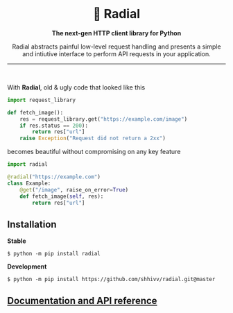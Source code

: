 <br>
<h1 align="center">
🚀 Radial
</h1>

<div align="center">
<strong>The next-gen HTTP client library for Python</strong>

Radial abstracts painful low-level request handling and presents a simple and intiutive interface to perform API requests in your application.
</div>

***
<br>

With **Radial**, old & ugly code that looked like this
```py
import request_library

def fetch_image():
    res = request_library.get("https://example.com/image")
    if res.status == 200):
        return res["url"]
    raise Exception("Request did not return a 2xx")
``` 
becomes beautiful without compromising on any key feature
```py
import radial

@radial("https://example.com")
class Example:
    @get("/image", raise_on_error=True)
    def fetch_image(self, res):
        return res["url"] 
```
## Installation

**Stable**
```
$ python -m pip install radial 
```

**Development**
```
$ python -m pip install https://github.com/shhivv/radial.git@master
```

## [Documentation and API reference](https://radialhttp.readthedocs.io/en/latest/)
